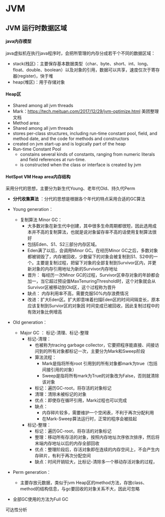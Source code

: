 # JVM
## JVM 运行时数据区域

#### java内存模型

java虚拟机在执行java程序时，会把所管理的内存分成若干个不同的数据区域：

- stack(栈区)：主要保存基本数据类型（char、byte、short、int、long、float、double、boolean）以及对象的引用，数据可以共享，速度仅次于寄存器(register)，快于堆
- heap(堆区)：用于存储对象

#### Heap区

- Shared among all jvm threads
- Mark：https://tech.meituan.com/2017/12/29/jvm-optimize.html 美团整理文档
- Method area: 
- Shared among all jvm threads
- stores per-class structures, including run-time constant pool, field, and method date, and the code for methods and constructors
- created on jvm start-up and is logically part of the heap
- Run-time Constant Pool
  - constains several kinds of constants, ranging from numeric literals and field references at run-time.
  - is constructed when the class or interface is created by jvm

#### HotSpot VM Heap area内存结构

采用分代的思想，主要分为新生代Young、老年代Old、持久代Perm

- **分代收集算法** ：分代的思想是根据各个年代的特点采用合适的GC算法

- Young generation：
  - 复制算法 Minor GC：
    - 大多数对象在新生代中创建，其中很多生命周期都很短，因此选用成本并不高的复制算法，也就是说对象留存率不高的话使用复制算法很好
    - 包括Eden、S1、S2三部分内存区域。
    - Eden满了以后，会调用Minor GC。在经历Minor GC之后，多数对象都被销毁了，内存被回收，少数留下的对象会被复制到S1、S2中的一个。主要是复制过程，把留下对象的全部复制到Survivor区内，并更新对象的内存引用地址为新的Survivor内存地址
    - 晋升： 每经历一次Minor GC的过程，Survivor区幸存对象的年龄都会加一，当它超过预设值MaxTenuringThreshold时，这个对象就会从Survivor区被移动到Old区，这个过程称为晋升
    - 缺点： 内存利用率不高，需要克服50%内存浪费情况
    - 改进：扩大Eden区。扩大即意味着扫描Eden区的时间间隔变长，原本应该复制到Survior区的对象因     时间变成已被回收，因此复制过程中的有效对象比例增高
- Old generation：
  - Major GC ： 标记-清理、标记-整理
    - 标记-清理：
      - 也被称为tracing garbage collector，它要把程序能直接、间接访问到的所有对象都标记一次，主要分为Mark和Sweep阶段
      - 算法流程：
        - Mark是指将所有root 引用到的所有对象都mark为true（包括间接引用的对象）
        - Sweep是指将所有mark为True的对象改为False，否则就清除该对象
      - 标记：遍历GC-root，将存活的对象标记
      - 清理：清除未被标记的对象
      - 优点：即使存在循环引用，Mark过程也可以完成
      - 缺点：
        - 内存碎片较多，需要维护一个空闲表，不利于再次分配利用
        - 在Mark-Sweep算法运行时，正常的程序会被挂起
    - 标记-整理：
      - 标记：遍历GC-root，将存活的对象标记
      - 整理：移动所有存活的对象，按照内存地址次序依次排序，然后将末端内存地址以后的内存全部回收
      - 优点：整理阶段后，存活对象即在连续的内存空间上，不会产生内存碎片，有利于再次分配空间
      - 缺点：时间开销较大，比标记-清除多一个移动存活对象的过程，
- Perm generation：
  - 主要存放元数据，类似于jvm Heap区的method方法，存放class、method的结构信息，与gc要回收的对象关系不大，因此可忽略
- 全部GC使用的方法为Full GC

可达性分析